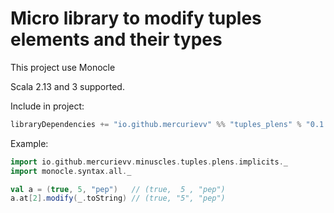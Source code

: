# Micro library to modify tuples elements and their types

This project use Monocle

Scala 2.13 and 3 supported.

Include in project:
```scala
libraryDependencies += "io.github.mercurievv" %% "tuples_plens" % "0.1.0"
```

Example:
```scala
import io.github.mercurievv.minuscles.tuples.plens.implicits._
import monocle.syntax.all._

val a = (true, 5, "pep")   // (true,  5 , "pep")
a.at[2].modify(_.toString) // (true, "5", "pep")
```